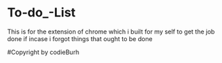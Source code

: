 # To-do_-List
This is for the extension of chrome which i built for my self to get the job done if incase i forgot things that ought to be done


#Copyright by codieBurh
